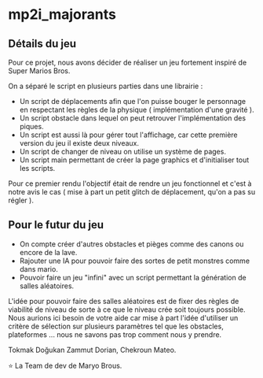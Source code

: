 # mp2i_majorants

## Détails du jeu

Pour ce projet, nous avons décider de réaliser un jeu fortement inspiré de Super Marios Bros. 

On a séparé le script en plusieurs parties dans une librairie : 
* Un script de déplacements afin que l'on puisse bouger le personnage en respectant les règles de la physique ( implémentation d'une gravité ). 
* Un script obstacle dans lequel on peut retrouver l'implémentation des piques.
* Un script est aussi là pour gérer tout l'affichage, car cette première version du jeu il existe deux niveaux. 
* Un script de changer de niveau on utilise un système de pages. 
* Un script main permettant de créer la page graphics et d'initialiser tout les scripts.

Pour ce premier rendu l'objectif était de rendre un jeu fonctionnel et c'est à notre avis le cas ( mise à part un petit glitch de déplacement, qu'on a pas su régler ). 

## Pour le futur du jeu
* On compte créer d'autres obstacles et pièges comme des canons ou encore de la lave.
* Rajouter une IA pour pouvoir faire des sortes de petit monstres comme dans mario.
* Pouvoir faire un jeu "infini" avec un script permettant la génération de salles aléatoires.

L'idée pour pouvoir faire des salles aléatoires est de fixer des règles de viabilité de niveau de sorte à ce que le niveau crée soit toujours possible.
Nous aurions ici besoin de votre aide car mise à part l'idée d'utiliser un critère de sélection sur plusieurs paramètres tel que les obstacles, plateformes ... nous ne savons pas trop comment nous y prendre.

Tokmak Doğukan  Zammut Dorian, Chekroun Mateo. 

⭐ La Team de dev de Maryo Brous.
